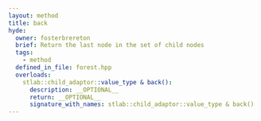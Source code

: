 ```yaml
---
layout: method
title: back
hyde:
  owner: fosterbrereton
  brief: Return the last node in the set of child nodes
  tags:
    - method
  defined_in_file: forest.hpp
  overloads:
    stlab::child_adaptor::value_type & back():
      description: __OPTIONAL__
      return: __OPTIONAL__
      signature_with_names: stlab::child_adaptor::value_type & back()
---
```

